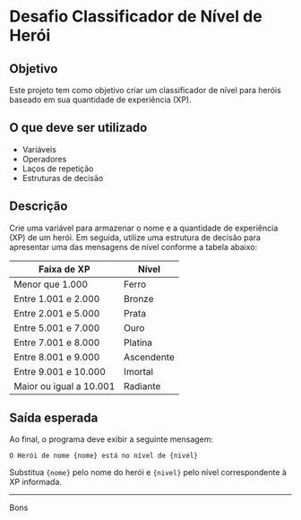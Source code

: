 # Desafio Classificador de Nível de Herói

## Objetivo

Este projeto tem como objetivo criar um classificador de nível para heróis baseado em sua quantidade de experiência (XP).

## O que deve ser utilizado

- Variáveis
- Operadores
- Laços de repetição
- Estruturas de decisão

## Descrição

Crie uma variável para armazenar o nome e a quantidade de experiência (XP) de um herói. Em seguida, utilize uma estrutura de decisão para apresentar uma das mensagens de nível conforme a tabela abaixo:

| Faixa de XP             | Nível      |
| ----------------------- | ---------- |
| Menor que 1.000         | Ferro      |
| Entre 1.001 e 2.000     | Bronze     |
| Entre 2.001 e 5.000     | Prata      |
| Entre 5.001 e 7.000     | Ouro       |
| Entre 7.001 e 8.000     | Platina    |
| Entre 8.001 e 9.000     | Ascendente |
| Entre 9.001 e 10.000    | Imortal    |
| Maior ou igual a 10.001 | Radiante   |

## Saída esperada

Ao final, o programa deve exibir a seguinte mensagem:

```
O Herói de nome {nome} está no nível de {nivel}
```

Substitua `{nome}` pelo nome do herói e `{nivel}` pelo nível correspondente à XP informada.

---

Bons

